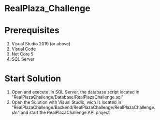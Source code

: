 # RealPlaza_Challenge

# Prerequisites
1. Visual Studio 2019 (or above)
2. Visual Code
4. Net Core 5
5. SQL Server


# Start Solution
1. Open and execute ,in SQL Server, the database script located in "RealPlazaChallenge/Database/RealPlazaChallenge.sql"
2. Open the Solution with Visual Studio, wich is located in "RealPlazaChallenge/Backend/RealPlazaChallenge/RealPlazaChallenge.sln" and start the RealPlazaChallenge.API project
